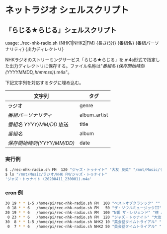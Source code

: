 # ネットラジオ シェルスクリプト

## 「らじる★らじる」シェルスクリプト

usage: ./rec-nhk-radio.sh {NHK1|NHK2|FM} {長さ(分)} {番組名} {番組パーソナリティ} {出力ディレクトリ}

NHKラジオのストリーミングサービス「らじる★らじる」を.m4a形式で指定した出力ディレクトリに保存する。ファイル名称は"*番組名* (*保存開始時刻(YYYYMMDD_hhmmss)*).m4a"。

下記文字列を対応するタグに埋め込む。

| 文字列                     | タグ         |
| -------------------------- | ------------ |
| ラジオ                     | genre        |
| *番組パーソナリティ*       | album_artist |
| *番組名* *YYYY/MM/DD* 放送 | title        |
| *番組名*                   | album        |
| *保存開始時刻(YYYY/MM/DD)* | date         |

### 実行例

```bash
$ ./rec-nhk-radio.sh FM  120 "ジャズ・トゥナイト" "大友 良英" "/mnt/Music/ラジオ/NHK FM/ジャズ・トゥナイト"
$ ls "/mnt/Music/ラジオ/NHK FM/ジャズ・トゥナイト"
'ジャズ・トゥナイト (20200411_230001).m4a'
```

### cron 例

```bash
30 19 * * 1-5 /home/pi/rec-nhk-radio.sh FM  100 "ベストオブクラシック" "" "/mnt/Music/ラジオ/NHK FM/ベストオブクラシック"
 0 18 * * 6   /home/pi/rec-nhk-radio.sh FM   50 "ザ・ソウルミュージックII" "村上 てつや" "/mnt/Music/ラジオ/NHK FM/ザ・ソウルミュージックII"
20 19 * * 6   /home/pi/rec-nhk-radio.sh FM  100 "N響 ザ・レジェンド" "檀 ふみ / 池辺 晋一郎" "/mnt/Music/ラジオ/NHK FM/N響 ザ・レジェンド"
 0 23 * * 6   /home/pi/rec-nhk-radio.sh FM  120 "ジャズ・トゥナイト" "大友 良英" "/mnt/Music/ラジオ/NHK FM/ジャズ・トゥナイト"
30  8 * * 1-5 /home/pi/rec-nhk-radio.sh NHK2 10 "英会話タイムトライアル" "スティーブ・ソレイシィ" "/mnt/Music/ラジオ/NHK NHK2/英会話タイムトライアル"
 0  7 * * 6   /home/pi/rec-nhk-radio.sh NHK2 50 "英会話タイムトライアル" "スティーブ・ソレイシィ" "/mnt/Music/ラジオ/NHK NHK2/英会話タイムトライアル"
```
